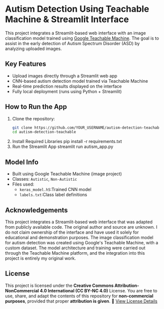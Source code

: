 # Autism Detection Using Teachable Machine & Streamlit Interface

This project integrates a Streamlit-based web interface with an image classification model trained using [Google Teachable Machine](https://teachablemachine.withgoogle.com/). The goal is to assist in the early detection of Autism Spectrum Disorder (ASD) by analyzing uploaded images.

## Key Features

- Upload images directly through a Streamlit web app
- CNN-based autism detection model trained via Teachable Machine
- Real-time prediction results displayed on the interface
- Fully local deployment (runs using Python + Streamlit)

## How to Run the App

1. Clone the repository:
   ```bash
   git clone https://github.com/YOUR_USERNAME/autism-detection-teachable.git
   cd autism-detection-teachable
2. Install Required Libraries
pip install -r requirements.txt
3. Run the Streamlit App
streamlit run autism_app.py

## Model Info

- Built using Google Teachable Machine (image project)
- Classes: `Autistic`, `Non-Autistic`
- Files used:
  - `keras_model.h5`:Trained CNN model
  - `labels.txt`:Class label definitions

## Acknowledgements

This project integrates a Streamlit-based web interface that was adapted from publicly available code.
The original author and source are unknown. I do not claim ownership of the interface and have used it solely for educational and demonstration purposes.
The image classification model for autism detection was created using Google's Teachable Machine, with a custom dataset.
The model architecture and training were carried out through the Teachable Machine platform, and the integration into this project is entirely my original work.

## License

This project is licensed under the **Creative Commons Attribution-NonCommercial 4.0 International (CC BY-NC 4.0)** License.
You are free to use, share, and adapt the contents of this repository for **non-commercial purposes**, provided that proper **attribution is given**.
🔗 [View License Details](https://creativecommons.org/licenses/by-nc/4.0/)
